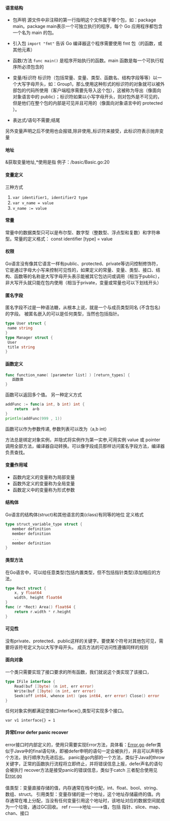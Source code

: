 #### 语言结构
 - 包声明
  源文件中非注释的第一行指明这个文件属于哪个包，如：package main。package main表示一个可独立执行的程序，每个 Go 应用程序都包含一个名为 main 的包。

- 引入包
 `import "fmt"` 告诉 Go 编译器这个程序需要使用 fmt 包（的函数，或其他元素）
 - 函数/方法
  `func main()` 是程序开始执行的函数。main 函数是每一个可执行程序所必须包含的
 - 变量/标识符
 标识符（包括常量、变量、类型、函数名、结构字段等等）以一个大写字母开头，如：Group1，那么使用这种形式的标识符的对象就可以被外部包的代码所使用（客户端程序需要先导入这个包），这被称为导出（像面向对象语言中的 public）；标识符如果以小写字母开头，则对包外是不可见的，但是他们在整个包的内部是可见并且可用的（像面向对象语言中的 protected ）。
 - 表达式/语句不需要;结尾
 


另外变量声明之后不使用也会报错,除非使用_标识符来接受，此标识符表示抛弃变量
#### 地址
&获取变量地址,*使用是指
例子：/basic/Basic.go:20

#### 变量定义
三种方式
1. `var identifier1, identifier2 type`
2. `var v_name = value`
3. `v_name := value`
#### 常量

常量中的数据类型只可以是布尔型、数字型（整数型、浮点型和复数）和字符串型。常量的定义格式：
const identifier [type] = value

#### 权限
Go语言没有像其它语言一样有public、protected、private等访问控制修饰符，它是通过字母大小写来控制可见性的，如果定义的常量、变量、类型、接口、结构、函数等的名称是大写字母开头表示能被其它包访问或调用（相当于public），非大写开头就只能在包内使用（相当于private，变量或常量也可以下划线开头）

#### 匿名字段
匿名字段不过是⼀种语法糖，从根本上说，就是⼀个与成员类型同名 (不含包名) 的字段。
被匿名嵌⼊的可以是任何类型，当然也包括指针。
```go
type User struct {
 name string
}
type Manager struct {
 User
 title string
}
```
#### 函数定义
```go
func function_name( [parameter list] ) [return_types] {
   函数体
}
```
函数可以返回多个值。
另一种定义方式
```go
addFunc := func(a int, b int) int {
    return  a+b
}
println(addFunc(999 , 1))
```
函数可以作为参数传递,
参数列表可以改为（a,b int）

⽅法总是绑定对象实例，并隐式将实例作为第⼀实参,可⽤实例 value 或 pointer 调⽤全部⽅法，编译器⾃动转换。可以像字段成员那样访问匿名字段⽅法，编译器负责查找。

#### 变量作用域
- 函数内定义的变量称为局部变量
- 函数外定义的变量称为全局变量
- 函数定义中的变量称为形式参数

#### 结构体
Go语言的结构体(struct)和其他语言的类(class)有同等的地位
定义格式
```go
type struct_variable_type struct {
   member definition
   member definition
   ...
   member definition
}
```
#### 类型方法
在Go语言中，可以给任意类型(包括内置类型，但不包括指针类型)添加相应的方法，
```go
type Rect struct { 
    x, y float64
    width, height float64
}
func (r *Rect) Area() float64 { 
    return r.width * r.height
}
```
#### 可见性
没有private、protected、public这样的关键字。要使某个符号对其他包可见，需要将该符号定义为以大写字母开头。
成员方法的可访问性遵循同样的规则

#### 面向对象
一个类只需要实现了接口要求的所有函数，我们就说这个类实现了该接口，
```go
type IFile interface {
    Read(buf []byte) (n int, err error)
    Write(buf []byte) (n int, err error)
    Seek(off int64, whence int) (pos int64, err error) Close() error
}
```

任何对象实例都满足空接口interface{},类型可实现多个接⼝。

`var v1 interface{} = 1`

#### 异常Error defer panic recover
error接口时内部定义的，使用只需要实现Error方法，具体看：[Error.go](src/basic/Error.go)
defer类似于Java中的final语句块，即被defer申明的语句一定会被执行，并且可以声明多个方法，执行顺序为先进后出。
panic是go内部的一个方法，类似于Java的throw关键字，正常的函数执行流程将立即终止，并将错误信息上报，defer声名的语句会被执行
recover方法是接受panic的错误信息，类似于catch
三者配合使用见[Error.go](src/basic/Error2.go)
#### 
值类型：变量直接存储的值，内存通常在栈中分配，int、float、bool、string、数组、struct。
引用类型：变量存储的是一个地址，这个地址存储最终的值。内存通常在堆上分配，当没有任何变量引用这个地址时，该地址对应的数据空间就成为一个垃圾，通过GC回收。
ref r--->地址--->值，包括 指针、slice、map、chan、接口